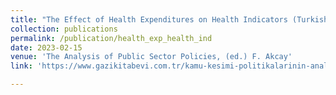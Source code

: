 ```yaml
---
title: "The Effect of Health Expenditures on Health Indicators (Turkish)"
collection: publications
permalink: /publication/health_exp_health_ind
date: 2023-02-15
venue: 'The Analysis of Public Sector Policies, (ed.) F. Akcay'
link: 'https://www.gazikitabevi.com.tr/kamu-kesimi-politikalarinin-analizi'

---
```

